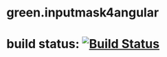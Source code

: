 green.inputmask4angular
========
build status: [![Build Status](https://travis-ci.org/greengerong/green.inputmask4angular.png?branch=master)](https://travis-ci.org/greengerong/green.inputmask4angular)
==============